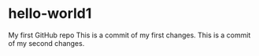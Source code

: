 # hello-world1
My first GitHub repo
This is a commit of my first changes.
This is a commit of my second changes.
